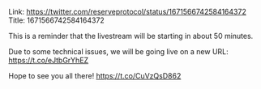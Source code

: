 Link:  https://twitter.com/reserveprotocol/status/1671566742584164372
Title: 1671566742584164372

This is a reminder that the livestream will be starting in about 50 minutes.

Due to some technical issues, we will be going live on a new URL: https://t.co/eJtbGrYhEZ

Hope to see you all there! https://t.co/CuVzQsD862